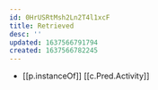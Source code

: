 ```yaml
---
id: 0HrUSRtMsh2Ln2T4l1xcF
title: Retrieved
desc: ''
updated: 1637566791794
created: 1637566782245
---
```


- [[p.instanceOf]] [[c.Pred.Activity]]

